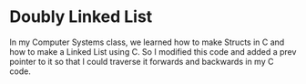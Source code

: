 # Doubly Linked List

In my Computer Systems class, we learned how to make Structs in C and how to make a Linked List using C. 
So I modified this code and added a prev pointer to it so that I could traverse it forwards and backwards in my C code.
